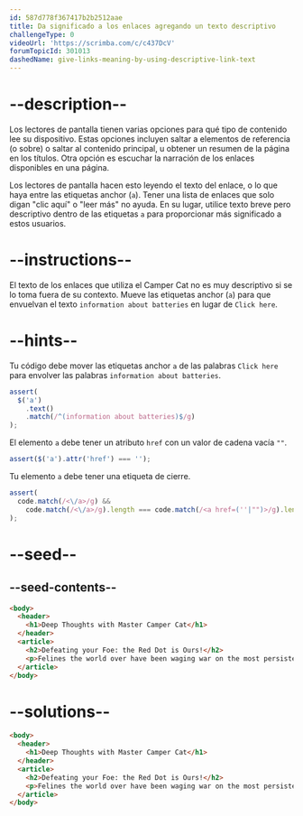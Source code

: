 ```yaml
---
id: 587d778f367417b2b2512aae
title: Da significado a los enlaces agregando un texto descriptivo
challengeType: 0
videoUrl: 'https://scrimba.com/c/c437DcV'
forumTopicId: 301013
dashedName: give-links-meaning-by-using-descriptive-link-text
---
```


# --description--

Los lectores de pantalla tienen varias opciones para qué tipo de contenido lee su dispositivo. Estas opciones incluyen saltar a elementos de referencia (o sobre) o saltar al contenido principal, u obtener un resumen de la página en los títulos. Otra opción es escuchar la narración de los enlaces disponibles en una página.

Los lectores de pantalla hacen esto leyendo el texto del enlace, o lo que haya entre las etiquetas anchor (`a`). Tener una lista de enlaces que solo digan "clic aquí" o "leer más" no ayuda. En su lugar, utilice texto breve pero descriptivo dentro de las etiquetas `a` para proporcionar más significado a estos usuarios.

# --instructions--

El texto de los enlaces que utiliza el Camper Cat no es muy descriptivo si se lo toma fuera de su contexto. Mueve las etiquetas anchor (`a`) para que envuelvan el texto `information about batteries` en lugar de `Click here`.

# --hints--

Tu código debe mover las etiquetas anchor `a` de las palabras `Click here` para envolver las palabras `information about batteries`.

```js
assert(
  $('a')
    .text()
    .match(/^(information about batteries)$/g)
);
```

El elemento `a` debe tener un atributo `href` con un valor de cadena vacía `""`.

```js
assert($('a').attr('href') === '');
```

Tu elemento `a` debe tener una etiqueta de cierre.

```js
assert(
  code.match(/<\/a>/g) &&
    code.match(/<\/a>/g).length === code.match(/<a href=(''|"")>/g).length
);
```

# --seed--

## --seed-contents--

```html
<body>
  <header>
    <h1>Deep Thoughts with Master Camper Cat</h1>
  </header>
  <article>
    <h2>Defeating your Foe: the Red Dot is Ours!</h2>
    <p>Felines the world over have been waging war on the most persistent of foes. This red nemesis combines both cunning stealth and lightning speed. But chin up, fellow fighters, our time for victory may soon be near. <a href="">Click here</a> for information about batteries</p>
  </article>
</body>
```

# --solutions--

```html
<body>
  <header>
    <h1>Deep Thoughts with Master Camper Cat</h1>
  </header>
  <article>
    <h2>Defeating your Foe: the Red Dot is Ours!</h2>
    <p>Felines the world over have been waging war on the most persistent of foes. This red nemesis combines both cunning stealth and lightning speed. But chin up, fellow fighters, our time for victory may soon be near. Click here for <a href="">information about batteries</a></p>
  </article>
</body>
```
